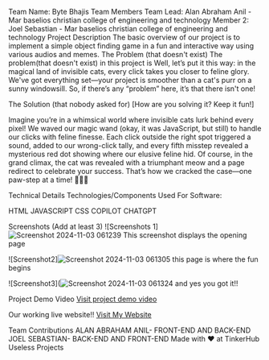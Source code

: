 Team Name: Byte Bhajis
Team Members
Team Lead: Alan Abraham Anil - Mar baselios christian college of engineering and technology
Member 2: Joel Sebastian - Mar baselios christian college of engineering and technology
Project Description
The basic overview of our project is to implement a simple object finding game in a fun and interactive way using various audios and memes.
The Problem (that doesn't exist)
The problem(that doesn't exist) in this project is
Well, let’s put it this way: in the magical land of invisible cats, 
every click takes you closer to feline glory. We've got everything set—your project is smoother than a cat's purr on a sunny windowsill. 
So, if there’s any “problem” here, it’s that there isn't one! 

The Solution (that nobody asked for)
[How are you solving it? Keep it fun!]

Imagine you’re in a whimsical world where invisible cats lurk behind every pixel! We waved our magic wand (okay, it was JavaScript, but still) to handle our clicks with feline finesse.
Each click outside the right spot triggered a sound, added to our wrong-click tally, and every fifth misstep revealed a mysterious red dot showing where our elusive feline hid.
Of course, in the grand climax, the cat was revealed with a triumphant meow and a page redirect to celebrate your success.
That’s how we cracked the case—one paw-step at a time! 🐾✨🎶

Technical Details
Technologies/Components Used
For Software:

HTML
JAVASCRIPT
CSS
COPILOT
CHATGPT

Screenshots (Add at least 3)
![Screenshots 1]![Screenshot 2024-11-03 061239](https://github.com/user-attachments/assets/4193e14c-9099-431e-b014-b71e0f69219d)
This screenshot displays the opening page

![Screenshot2]![Screenshot 2024-11-03 061305](https://github.com/user-attachments/assets/eb2431cd-2a10-4df7-91f3-0f0228153e78)
this page is where the fun begins

![Screenshot3](![Screenshot 2024-11-03 061324](https://github.com/user-attachments/assets/b4c9d07c-cf25-4061-8899-1c067b9eefa7)
and yes you got it!!

Project Demo
Video
[Visit project demo video](https://drive.google.com/file/d/12XmaybEIe1c7p7oIVv5yi4_ofgyPhino/view?usp=sharing)



Our working live website!!
[Visit My Website](https://aln0203.github.io/celebritycatfinder/)


Team Contributions
ALAN ABRAHAM ANIL-  FRONT-END AND BACK-END
JOEL SEBASTIAN-  BACK-END AND FRONT-END
Made with ❤️ at TinkerHub Useless Projects


